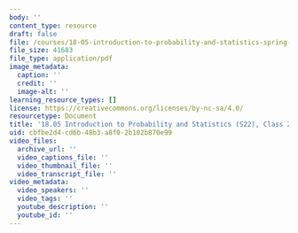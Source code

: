 ```yaml
---
body: ''
content_type: resource
draft: false
file: /courses/18-05-introduction-to-probability-and-statistics-spring-2022/mit18_05_s22_class24_pset.pdf
file_size: 41683
file_type: application/pdf
image_metadata:
  caption: ''
  credit: ''
  image-alt: ''
learning_resource_types: []
license: https://creativecommons.org/licenses/by-nc-sa/4.0/
resourcetype: Document
title: '18.05 Introduction to Probability and Statistics (S22), Class 24: Problems'
uid: cbfbe2d4-cd6b-48b3-a8f0-2b102b870e99
video_files:
  archive_url: ''
  video_captions_file: ''
  video_thumbnail_file: ''
  video_transcript_file: ''
video_metadata:
  video_speakers: ''
  video_tags: ''
  youtube_description: ''
  youtube_id: ''
---
```

